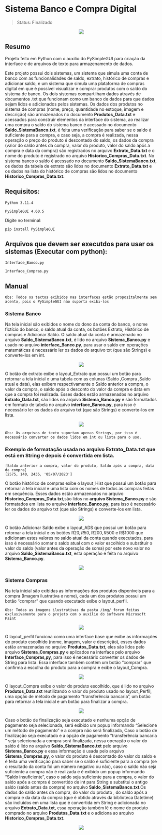 # Sistema Banco e Compra Digital

> Status: Finalizado
<p align="center">
    <img src="https://github.com/JuliaResendeF/Sistema_Banco_e_Compra_Digital/assets/108032382/63fde895-e056-4f60-a5c6-1513c6de3d89">



## Resumo
Projeto feito em Python com o auxílio do PySimpleGUI para criação da interface e de arquivos de texto para armazenamento de dados.

Este projeto possui dois sistemas, um sistema que simula uma conta de banco com as funcionalidades de saldo, extrato, histórico de compras e adicionar saldo, e um sistema que simula uma plataforma de compras digital em que é possível visualizar e comprar produtos com o saldo do sistema de banco. Os dois sistemas compartilham dados através de documentos .txt que funcionam como um banco de dados para que dados sejam lidos e adicionados pelos sistemas. Os dados dos produtos no sistema de compras (nome, preço, quantidade no estoque, imagem e descrição) são armazenados no documento **Produtos_Data.txt** e acessados para construir elementos da interface do sistema, ao realizar uma compra o saldo do sistema banco é acessado no documento **Saldo_SistemaBanco.txt**, é feita uma verificação para saber se o saldo é suficiente para a compra, e caso seja, a compra é realizada, nessa operação o preço do produto é descontado do saldo, os dados da compra (valor do saldo antes da compra, valor do produto, valor do saldo após a compra e data da compra) são registrados no arquivo **Extrato_Data.txt** e o nome do produto é registrado no arquivo **Historico_Compras_Data.txt**. No sistema banco o saldo é acessado no documento **Saldo_SistemaBanco.txt**, os dados da tabela de extrato são lidos no documento **Extrato_Data.txt** e os dados na lista do histórico de compras são lidos no documento **Historico_Compras_Data.txt**.

## Requisitos:
```
Python 3.11.4
```
```
PySimpleGUI 4.60.5
```
Digite no terminal:
```
pip install PySimpleGUI
```
## Arquivos que devem ser executdos para usar os sistemas (Executar com python):
```
Interface_Banco.py
```
```
Interface_Compras.py
```
## Manual
```
Obs: Todos os textos exibidos nas interfaces estão propositalmente sem acento, pois o PySimpleGUI não suporta exibi-los
```
### Sistema Banco
Na tela inicial são exibidos o nome do dono da conta do banco, o nome fictício do banco, o saldo atual da conta, os botões Extrato, Histórico de compras e Adicionar Saldo.
O saldo atual da conta é armazenado no arquivo **Saldo_SistemaBanco.txt**, é lido no arquivo **Sistema_Banco.py** e usado no arquivo **interface_Banco.py**, para usar o saldo em operações matemáticas é necessário ler os dados do arquivo txt (que são Strings) e converte-los em int.
<p align="center">
    <img src="https://github.com/JuliaResendeF/Sistema_Banco_e_Compra_Digital/assets/108032382/8de3f90b-38c5-4c68-91dc-6c46c6fb010e">
    
O botão de extrato exibe o layout_Extrato que possui um botão para retornar a tela inicial e uma tabela com as colunas (Saldo ,Compra ,Saldo atual e data), elas exibem respectivamente o Saldo anterior a compra, o  valor da compra, o saldo após o desconto do valor da compra e data em que a compra foi realizada. Esses dados estão armazenados no arquivo **Extrato_Data.txt**, são lidos no arquivo **Sistema_Banco.py** e são formatados em formato de tabela no arquivo **interface_Banco.py**, para isso é necessário ler os dados do arquivo txt (que são Strings) e converte-los em lista.
<p align="center">
    <img src="https://github.com/JuliaResendeF/Sistema_Banco_e_Compra_Digital/assets/108032382/76cbc818-4948-4501-b8cc-cfe93f6cec34">

 ```
Obs: Os arquivos de texto suportam apenas Strings, por isso é necessário converter os dados lidos em int ou lista para o uso.
```
### Exemplo de formatação usada no arquivo **Extrato_Data.txt** que está em String e depois é convertida em lista.
 ```
[Saldo anterior a compra, valor do produto, Saldo após a compra, data da compra]
[2575, 140, 2435, '05/07/2023']
```
O botão histórico de compras exibe o layout_Hist que possui um botão para retornar a tela inicial e uma lista com os nomes de todos as compras feitas em sequência. Esses dados estão armazenados no arquivo **Historico_Compras_Data.txt**,são lidos no **arquivo Sistema_Banco.py** e são formatados em lista no arquivo **interface_Banco.py**, para isso é necessário ler os dados do arquivo txt (que são Strings) e converte-los em lista.
<p align="center">
    <img src="https://github.com/JuliaResendeF/Sistema_Banco_e_Compra_Digital/assets/108032382/219cb7a9-60af-4170-be78-50a1542d2d95">

O botão Adicionar Saldo exibe o layout_ADS que possui um botão para retornar a tela inicial e os botões R$20, R$50, R$200, R$500 e R$1000 que adicionam estes valores no saldo atual da conta quando executados, para isso é necessário somar o saldo atual com o valor escolhido e substituir o valor do saldo (valor antes da operação de soma) por este novo valor no arquivo **Saldo_SistemaBanco.txt**, esta operação é feita no arquivo **Sistema_Banco.py**.
<p align="center">
    <img src="https://github.com/JuliaResendeF/Sistema_Banco_e_Compra_Digital/assets/108032382/94db0389-31a4-4087-9b17-c6adf40f5d0d">
    
### Sistema Compras
Na tela inicial são exibidas as informações dos produtos disponíveis para a compra (Imagem ilustrativa e nome), cada um dos produtos possui um botão “comprar” que quando executado exibe o layout_perfil. 
```
Obs: Todas as imagens ilustrativas da pasta /img/ foram feitas exclusivamente para o projeto com o auxílio do software Microsoft Paint
```
<p align="center">
    <img src="https://github.com/JuliaResendeF/Sistema_Banco_e_Compra_Digital/assets/108032382/5acd50fc-6e8e-4133-9dd4-4979cd667379">

O layout_perfil funciona como uma interface base que exibe as informações do produto escolhido (nome, imagem, valor e descrição), esses dados estão armazenadas no arquivo **Produtos_Data.txt**, eles são lidos pelo arquivo **Sistema_Compras.py** e aplicados na interface pelo arquivo **Interface_Compras,py**, para isso é necessário converter os dados de String para lista. Essa interface também contém um botão “comprar” que confirma a escolha do produto para a compra e exibe o layout_Compra.
<p align="center">
    <img src="https://github.com/JuliaResendeF/Sistema_Banco_e_Compra_Digital/assets/108032382/adca302b-7de2-438d-89dc-ab721523d530">

O layout_Compra exibe o valor do produto escolhido, que é lido no arquivo **Produtos_Data.txt** reutilizando o valor do produto usado no layout_Perfil, uma opção de método de pagamento “transferência bancaria”, um botão para retornar a tela inicial e um botão para finalizar a compra. 
<p align="center">
    <img src="https://github.com/JuliaResendeF/Sistema_Banco_e_Compra_Digital/assets/108032382/aedb70e2-947e-4844-b05d-a5b96bed6110">
    
Caso o botão de finalização seja executado e nenhuma opção de pagamento seja selecionada, será exibido um popup informando “Selecione um método de pagamento” e a compra não será finalizada, Caso o botão de finalização seja executado e a opção de pagamento “transferência bancaria ” seja selecionada a compra será finalizada, nessa operação o valor do saldo é lido no arquivo **Saldo_SistemaBanco.txt** pelo arquivo **Sistema_Banco.py** e essa informação é usada pelo arquivo **Sistema_Compras.py**, o valor do produto é descontado do valor do saldo e é feita uma verificação para saber se o saldo é suficiente para a compra (se o resultado da conta foi um número negativo ou não), caso o saldo não seja suficiente a compra não é realizada e é exibido um popup informando “Saldo insuficiente”, caso o saldo seja suficiente para a compra, o valor do saldo após a compra é convertido de int para String e substitui o antigo saldo (saldo antes da compra) no arquivo **Saldo_SistemaBanco.txt**.Os dados do saldo antes da compra, do valor do produto , do saldo após a compra e da data da compra (que é obtido através da biblioteca Datetime) são incluídos em uma lista que é convertida em String e adicionada no arquivo **Extrato_Data.txt**, essa operação também lê o nome do produto comprado no arquivo **Produtos_Data.txt** e o adiciona ao arquivo **Historico_Compras_Data.txt**.
<p align="center">
    <img src="https://github.com/JuliaResendeF/Sistema_Banco_e_Compra_Digital/assets/108032382/9d00bfba-1bf7-45db-b823-ec8dc0a1c6df">

